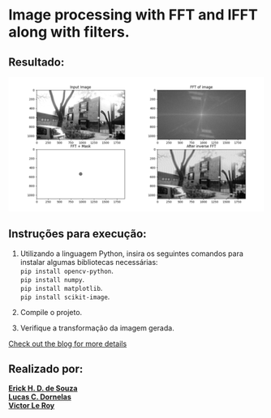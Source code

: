 # **Image processing with FFT and IFFT along with filters.**

## Resultado:
![Resultado filter FFT](result/result.png?raw=true "Title")

## Instruções para execução:
  1. Utilizando a linguagem Python, insira os seguintes comandos para instalar algumas bibliotecas necessárias: <br/>
          `pip install opencv-python`. <br/>
          `pip install numpy`. <br/>
          `pip install matplotlib`. <br/>
          `pip install scikit-image`. <br/>
          
  2. Compile o projeto.
  3. Verifique a transformação da imagem gerada.

[Check out the blog for more details](https://raoofnaushad7.medium.com/fourier-transform-for-image-processing-in-python-from-scratch-b96f68a6c30d)

## Realizado por:

[**Erick H. D. de Souza**](https://github.com/ErickHDdS) <br/>
[**Lucas C. Dornelas**](https://github.com/lucascdornelas) <br/>
[**Victor Le Roy**](https://github.com/vmleroy)

